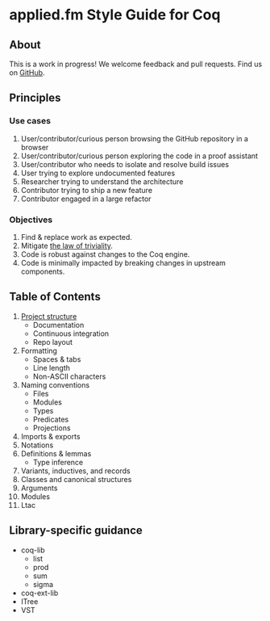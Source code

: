 # applied.fm Style Guide for Coq

## About

This is a work in progress! We welcome feedback and pull requests. Find us on [GitHub](https://github.com/appliedfm/vstyle).

## Principles

### Use cases

1. User/contributor/curious person browsing the GitHub repository in a browser
1. User/contributor/curious person exploring the code in a proof assistant
1. User/contributor who needs to isolate and resolve build issues
1. User trying to explore undocumented features
1. Researcher trying to understand the architecture
1. Contributor trying to ship a new feature
1. Contributor engaged in a large refactor

### Objectives

1. Find & replace work as expected.
1. Mitigate <a href="https://en.wikipedia.org/wiki/Law_of_triviality">the law of triviality</a>.
1. Code is robust against changes to the Coq engine.
1. Code is minimally impacted by breaking changes in upstream components.

## Table of Contents

1. <a href="project_structure.html">Project structure</a>
    * Documentation
    * Continuous integration
    * Repo layout
1. Formatting
    * Spaces & tabs
    * Line length
    * Non-ASCII characters
1. Naming conventions
    * Files
    * Modules
    * Types
    * Predicates
    * Projections
1. Imports & exports
1. Notations
1. Definitions & lemmas
    * Type inference
1. Variants, inductives, and records
1. Classes and canonical structures
1. Arguments
1. Modules
1. Ltac

## Library-specific guidance

* coq-lib
    * list
    * prod
    * sum
    * sigma
* coq-ext-lib
* ITree
* VST
